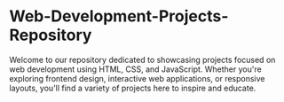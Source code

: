 # Web-Development-Projects-Repository
Welcome to our repository dedicated to showcasing projects focused on web development using HTML, CSS, and JavaScript. Whether you're exploring frontend design, interactive web applications, or responsive layouts, you'll find a variety of projects here to inspire and educate.
